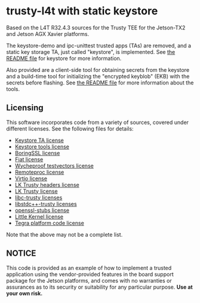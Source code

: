 # trusty-l4t with static keystore

Based on the L4T R32.4.3 sources for the Trusty TEE for
the Jetson-TX2 and Jetson AGX Xavier platforms.

The keystore-demo and ipc-unittest trusted apps (TAs) are
removed, and a static key storage TA, just called "keystore",
is implemented.  See [the README file](app/keystore/README.md)
for keystore for more information.

Also provided are a client-side tool for obtaining secrets
from the keystore and a build-time tool for initializing
the "encrypted keyblob" (EKB) with the secrets before
flashing.  See [the README file](tools/README.md) for
more information about the tools.

## Licensing

This software incorporates code from a variety of sources,
covered under different licenses. See the following
files for details:

* [Keystore TA license](app/keystore/LICENSE)
* [Keystore tools license](tools/LICENSE)
* [BoringSSL license](external/boringssl/src/LICENSE)
* [Fiat license](external/boringssl/src/third_party/fiat/LICENSE)
* [Wycheproof testvectors license](external/boringssl/src/third_party/wycheproof_testvectors/LICENSE)
* [Remoteproc license](external/headers/include/remoteproc/LICENSE)
* [Virtio license](external/headers/include/virtio/NOTICE)
* [LK Trusty headers license](lib/include/LICENSE)
* [LK Trusty license](lk/trusty/LICENSE)
* [libc-trusty licenses](lib/lib/libc-trusty/NOTICE)
* [libstdc++-trusty licenses](lib/lib/libstdc++-trusty/NOTICE)
* [openssl-stubs license](lib/openssl-stubs/LICENSE)
* [Little Kernel license](lk/common/LICENSE)
* [Tegra platform code license](tegra/public/LICENSE)

Note that the above may not be a complete list.

## NOTICE

This code is provided as an example of how to implement a
trusted application using the vendor-provided features in
the board support package for the Jetson platforms, and
comes with no warranties or assurances as to its security
or suitability for any particular purpose.  **Use at your
own risk.**
